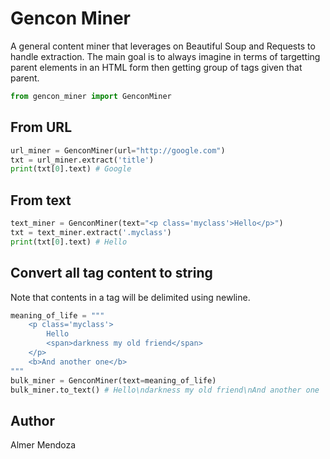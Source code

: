 # Gencon Miner

A general content miner that leverages on Beautiful Soup and Requests to handle extraction. The main goal is to always imagine in terms of targetting parent elements in an HTML form then getting group of tags given that parent.

```python
from gencon_miner import GenconMiner
```

## From URL

```python
url_miner = GenconMiner(url="http://google.com")
txt = url_miner.extract('title')
print(txt[0].text) # Google
```

## From text

```python
text_miner = GenconMiner(text="<p class='myclass'>Hello</p>")
txt = text_miner.extract('.myclass')
print(txt[0].text) # Hello
```

## Convert all tag content to string

Note that contents in a tag will be delimited using newline.

```python
meaning_of_life = """
    <p class='myclass'>
        Hello
        <span>darkness my old friend</span>
    </p>
    <b>And another one</b>
"""
bulk_miner = GenconMiner(text=meaning_of_life)
bulk_miner.to_text() # Hello\ndarkness my old friend\nAnd another one
```

## Author

Almer Mendoza
